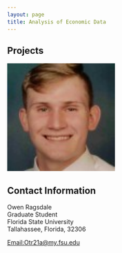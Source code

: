 ```yaml
---
layout: page
title: Analysis of Economic Data
---
```


##  Projects
<a> 
<img src="1609111143445.jpg" alt="1609111143445" width="250"/>
</a>

## Contact Information 

Owen Ragsdale <br/>
Graduate Student <br/>
Florida State University <br/>
Tallahassee, Florida, 32306 <br/>

[Email:Otr21a@my.fsu.edu](mailto:otr21a@my.fsu.edu)
